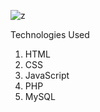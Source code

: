 ![z](https://github.com/lucasasr25/PHP-TASK/assets/90220811/e6c8d0e6-2cb5-485a-abda-4b5bf0a4e2b4)


Technologies Used

1. HTML
2. CSS
3. JavaScript
4. PHP
5. MySQL


